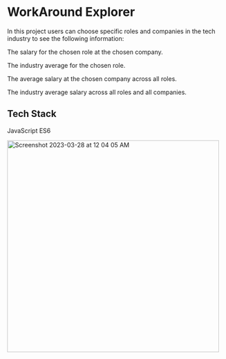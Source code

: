 
# WorkAround Explorer

In this project users can choose specific roles and companies in the tech industry to see the following information:

The salary for the chosen role at the chosen company.

The industry average for the chosen role.

The average salary at the chosen company across all roles.

The industry average salary across all roles and all companies.
## Tech Stack

JavaScript ES6

<img width="490" alt="Screenshot 2023-03-28 at 12 04 05 AM" src="https://user-images.githubusercontent.com/100088395/227998484-6e156951-b758-484c-aa1a-d6b5f7277cd7.png">
